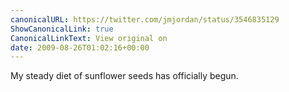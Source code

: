 ```yaml
---
canonicalURL: https://twitter.com/jmjordan/status/3546835129
ShowCanonicalLink: true
CanonicalLinkText: View original on
date: 2009-08-26T01:02:16+00:00
---
```

My steady diet of sunflower seeds has officially begun.